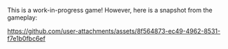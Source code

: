 This is a work-in-progress game!
However, here is a snapshot from the gameplay:

https://github.com/user-attachments/assets/8f564873-ec49-4962-8531-f7e1b0fbc6ef

